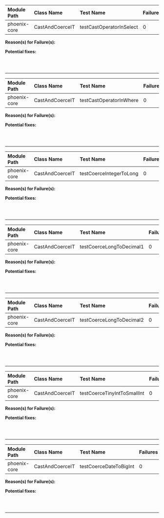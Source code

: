 | Module Path | Class Name | Test Name | Failures | Errors |
| :----------- | :--------- | :-------- | :------- | :----- |
| phoenix-core | CastAndCoerceIT | testCastOperatorInSelect | 0 | 1 |

**Reason(s) for Failure(s):**


**Potential fixes:**









<br><br>
________
| Module Path | Class Name | Test Name | Failures | Errors |
| :----------- | :--------- | :-------- | :------- | :----- |
| phoenix-core | CastAndCoerceIT | testCastOperatorInWhere | 0 | 0 |

**Reason(s) for Failure(s):**


**Potential fixes:**









<br><br>
________
| Module Path | Class Name | Test Name | Failures | Errors |
| :----------- | :--------- | :-------- | :------- | :----- |
| phoenix-core | CastAndCoerceIT | testCoerceIntegerToLong | 0 | 0 |

**Reason(s) for Failure(s):**


**Potential fixes:**









<br><br>
________
| Module Path | Class Name | Test Name | Failures | Errors |
| :----------- | :--------- | :-------- | :------- | :----- |
| phoenix-core | CastAndCoerceIT | testCoerceLongToDecimal1 | 0 | 0 |

**Reason(s) for Failure(s):**


**Potential fixes:**









<br><br>
________
| Module Path | Class Name | Test Name | Failures | Errors |
| :----------- | :--------- | :-------- | :------- | :----- |
| phoenix-core | CastAndCoerceIT | testCoerceLongToDecimal2 | 0 | 0 |

**Reason(s) for Failure(s):**


**Potential fixes:**









<br><br>
________
| Module Path | Class Name | Test Name | Failures | Errors |
| :----------- | :--------- | :-------- | :------- | :----- |
| phoenix-core | CastAndCoerceIT | testCoerceTinyIntToSmallInt | 0 | 0 |

**Reason(s) for Failure(s):**


**Potential fixes:**









<br><br>
________
| Module Path | Class Name | Test Name | Failures | Errors |
| :----------- | :--------- | :-------- | :------- | :----- |
| phoenix-core | CastAndCoerceIT | testCoerceDateToBigInt | 0 | 0 |

**Reason(s) for Failure(s):**


**Potential fixes:**









<br><br>
________
